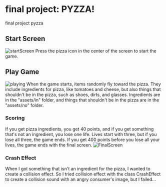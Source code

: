# final project: PYZZA!
final project pyzza

## Start Screen
![startScreen](https://github.com/xilin18/vmp_final/assets/60029633/6859be42-fd91-457a-8559-4a09984bf09a)
Press the pizza icon in the center of the screen to start the game.

## Play Game
![playing](https://github.com/xilin18/vmp_final/assets/60029633/96a8892d-c6ee-4182-a590-782f4d06ff7f)
When the game starts, items randomly fly toward the pizza. They include ingredients for pizza, like tomatoes and cheese, but also things that shouldn't be in the pizza, such as shoes, dirts, and glasses. Ingredients are in the "assets/in" folder, and things that shouldn't be in the pizza are in the "assets/no" folder.

### Scoring
If you get pizza ingredients, you get 40 points, and if you get something that's not an ingredient, you lose one life. 
Lives start with three, but if you lose
 all three, the game ends. 
If you get 400 points before you lose all your lives, the game ends with the final screen.
![FinalScreen](https://github.com/xilin18/vmp_final/assets/60029633/9d44fcbe-d47a-4f90-b4cd-6b4107045cb8)

### Crash Effect
When I got something that isn't an ingredient for the pizza, I wanted to create a collision effect. So I tried collision effect with the class CrashEffect to create a collision sound with an angry consumer's image, but I failed...
